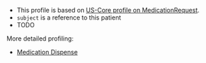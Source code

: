 
- This profile is based on [US-Core profile on MedicationRequest](http://hl7.org/fhir/us/core/STU5.0.1/StructureDefinition-us-core-medicationrequest.html).
- `subject` is a reference to this patient
- TODO

More detailed profiling:
- [Medication Dispense](StructureDefinition-VA.MHV.PHR.medicationDispense.html) 
